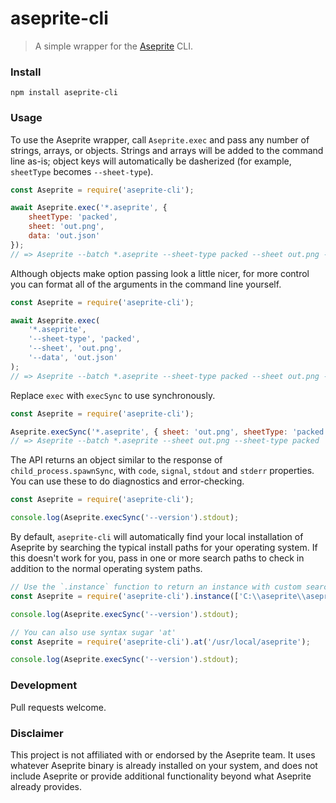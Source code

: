 # aseprite-cli

> A simple wrapper for the [Aseprite](https://www.aseprite.org/) CLI.

### Install

```console
npm install aseprite-cli
```

### Usage

To use the Aseprite wrapper, call `Aseprite.exec` and pass any number of strings, arrays, or objects. Strings
and arrays will be added to the command line as-is; object keys will automatically be dasherized (for example,
`sheetType` becomes `--sheet-type`).

```js
const Aseprite = require('aseprite-cli');

await Aseprite.exec('*.aseprite', {
    sheetType: 'packed',
    sheet: 'out.png',
    data: 'out.json'
});
// => Aseprite --batch *.aseprite --sheet-type packed --sheet out.png --data out.json
```

Although objects make option passing look a little nicer, for more control you can format all of the arguments
in the command line yourself.

```js
const Aseprite = require('aseprite-cli');

await Aseprite.exec(
    '*.aseprite',
    '--sheet-type', 'packed',
    '--sheet', 'out.png',
    '--data', 'out.json'
);
// => Aseprite --batch *.aseprite --sheet-type packed --sheet out.png --data out.json
```

Replace `exec` with `execSync` to use synchronously.

```js
const Aseprite = require('aseprite-cli');

Aseprite.execSync('*.aseprite', { sheet: 'out.png', sheetType: 'packed' });
// => Aseprite --batch *.aseprite --sheet out.png --sheet-type packed
```

The API returns an object similar to the response of `child_process.spawnSync`, with `code`, `signal`,
`stdout` and `stderr` properties. You can use these to do diagnostics and error-checking.

```js
const Aseprite = require('aseprite-cli');

console.log(Aseprite.execSync('--version').stdout);
```

By default, `aseprite-cli` will automatically find your local installation of Aseprite by searching the
typical install paths for your operating system. If this doesn't work for you, pass in one or more
search paths to check in addition to the normal operating system paths.

```js
// Use the `.instance` function to return an instance with custom search paths
const Aseprite = require('aseprite-cli').instance(['C:\\aseprite\\aseprite.exe', '~/aseprite/aseprite']);

console.log(Aseprite.execSync('--version').stdout);
```

```js
// You can also use syntax sugar 'at'
const Aseprite = require('aseprite-cli').at('/usr/local/aseprite');

console.log(Aseprite.execSync('--version').stdout);
```

### Development

Pull requests welcome.

### Disclaimer

This project is not affiliated with or endorsed by the Aseprite team. It uses whatever Aseprite binary
is already installed on your system, and does not include Aseprite or provide additional functionality
beyond what Aseprite already provides.
